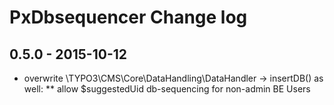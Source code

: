 # PxDbsequencer Change log

0.5.0 - 2015-10-12
------------------

* overwrite \TYPO3\CMS\Core\DataHandling\DataHandler -> insertDB() as well:
** allow $suggestedUid db-sequencing for non-admin BE Users
